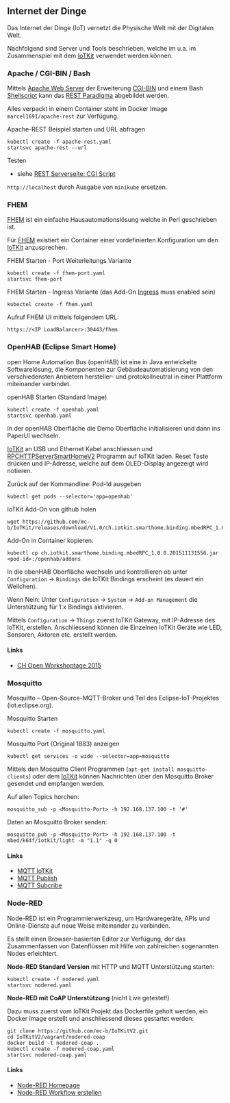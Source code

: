 Internet der Dinge
------------------

Das Internet der Dinge (IoT) vernetzt die Physische Welt mit der Digitalen Welt.

Nachfolgend sind Server und Tools beschrieben, welche im u.a. im Zusammenspiel mit dem [IoTKit](https://github.com/mc-b/IoTKitV2) verwendet werden können.

### Apache / CGI-BIN / Bash

Mittels [Apache Web Server](https://github.com/mc-b/IoTKitV2/tree/master/LAM) der Erweiterung [CGI-BIN](https://github.com/mc-b/IoTKitV2/blob/master/LAM/05-CGIScript.md) und einem Bash [Shellscript](https://github.com/mc-b/IoTKit/blob/master/docker/apache-rest/rest) kann das [REST Paradigma](https://de.wikipedia.org/wiki/Representational_State_Transfer) abgebildet werden.

Alles verpackt in einem Container steht im Docker Image `marcel1691/apache-rest` zur Verfügung.

Apache-REST Beispiel starten und URL abfragen

	kubectl create -f apache-rest.yaml
	startsvc apache-rest --url
	
Testen

* siehe [REST Serverseite: CGI Script](https://github.com/mc-b/IoTKitV2/blob/master/LAM/05-CGIScript.md)

`http://localhost` durch Ausgabe von `minikube` ersetzen.

### FHEM

[FHEM](http://fhem.de/) ist ein einfache Hausautomationslösung welche in Perl geschrieben ist.

Für [FHEM](http://fhem.de/) existiert ein Container einer vordefinierten Konfiguration um den [IoTKit](https://github.com/mc-b/IoTKitV2/blob/master/smarthome/02-FHEM.md) anzusprechen.

FHEM Starten - Port Weiterleitungs Variante

	kubectl create -f fhem-port.yaml
	startsvc fhem-port

FHEM Starten - Ingress Variante (das Add-On [Ingress](../addons) muss enabled sein)

	kubectel create -f fhem.yaml
	
Aufruf FHEM UI mittels folgendem URL:

	https://<IP LoadBalancer>:30443/fhem

### OpenHAB (Eclipse Smart Home)

open Home Automation Bus (openHAB) ist eine in Java entwickelte Softwarelösung, die Komponenten zur Gebäudeautomatisierung von den verschiedensten Anbietern hersteller- und protokollneutral in einer Plattform miteinander verbindet.

openHAB Starten (Standard Image)

	kubectl create -f openhab.yaml
	startsvc openhab.yaml
	
In der openHAB Oberfläche die Demo Oberfläche initialisieren und dann ins PaperUI wechseln.

[IoTKit](https://github.com/mc-b/IoTKitV2) an USB und Ethernet Kabel anschliessen und [RPCHTTPServerSmartHomeV2](https://os.mbed.com/teams/smdiotkit2ch/code/RPCHTTPServerSmartHomeV2/) Programm auf IoTKit laden. Reset Taste drücken und IP-Adresse, welche auf dem OLED-Display angezeigt wird notieren.
	
Zurück auf der Kommandline: Pod-Id ausgeben

	kubectl get pods --selector='app=openhab'	

IoTKit Add-On von github holen

	wget https://github.com/mc-b/IoTKit/releases/download/V1.0/ch.iotkit.smarthome.binding.mbedRPC_1.0.0.201511131556.jar
	
Add-On in Container kopieren:

	kubectl cp ch.iotkit.smarthome.binding.mbedRPC_1.0.0.201511131556.jar <pod-id>:/openhab/addons
	
In die obenHAB Oberfläche wechseln und kontrollieren ob unter `Configuration` -> `Bindings` die IoTKit Bindings erscheint (es dauert ein Weilchen).

Wenn Nein: Unter `Configuration` -> `System` -> `Add-on Management` die Unterstützung für 1.x Bindings aktivieren.

Mittels `Configuration` -> `Things` zuerst IoTKit Gateway, mit IP-Adresse des IoTKit, erstellen. Anschliessend können die Einzelnen IoTKit Geräte wie LED, Sensoren, Aktoren etc. erstellt werden.

#### Links

* [CH Open Workshoptage 2015](https://os.mbed.com/teams/ch-open-wstage2015/wiki/SmartHome)

### Mosquitto

Mosquitto – Open-Source-MQTT-Broker und Teil des Eclipse-IoT-Projektes (iot.eclipse.org).

Mosquitto Starten

	kubectl create -f mosquitto.yaml
	
Mosquitto Port (Original 1883) anzeigen  	

	kubectl get services -o wide --selector=app=mosquitto

Mittels den Mosquitto Client Programmen (`apt-get install mosquitto-clients`) oder dem [IoTKit](https://github.com/mc-b/IoTKitV2) können Nachrichten über den Mosquitto Broker gesendet und empfangen werden.

Auf allen Topics horchen:

	mosquitto_sub -p <Mosquitto-Port> -h 192.168.137.100 -t '#'

Daten an Mosquitto Broker senden:

	mosquitto_pub -p <Mosquitto-Port> -h 192.168.137.100 -t mbed/k64f/iotkit/light -m "1.1" -q 0	

#### Links

* [MQTT IoTKit](https://github.com/mc-b/IoTKitV2/tree/master/mqtt)
* [MQTT Publish](https://github.com/mc-b/IoTKitV2/blob/master/mqtt/MQTTPublish)
* [MQTT Subcribe](https://github.com/mc-b/IoTKitV2/blob/master/mqtt/MQTTSubscribe)

### Node-RED

Node-RED ist ein Programmierwerkzeug, um Hardwaregeräte, APIs und Online-Dienste auf neue Weise miteinander zu verbinden.

Es stellt einen Browser-basierten Editor zur Verfügung, der das Zusammenfassen von Datenflüssen mit Hilfe von zahlreichen sogenannten Nodes erleichtert.

**Node-RED Standard Version** mit HTTP und MQTT Unterstützung starten:

	kubectl create -f nodered.yaml
	startsvc nodered.yaml

**Node-RED mit CoAP Unterstützung** (nicht Live getestet!)

Dazu muss zuerst vom IoTKit Projekt das Dockerfile geholt werden, ein Docker Image erstellt und anschliessend dieses gestartet werden:

	git clone https://github.com/mc-b/IoTKitV2.git
	cd IoTKitV2/vagrant/nodered-coap
	docker build -t nodered-coap .
	kubectl create -f nodered-coap.yaml
	startsvc nodered-coap.yaml

#### Links

* [Node-RED Homepage](https://nodered.org/)
* [Node-RED Workflow erstellen](https://github.com/mc-b/IoTKitV2/tree/master/workflow)
